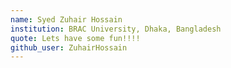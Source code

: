 ```yaml
---
name: Syed Zuhair Hossain
institution: BRAC University, Dhaka, Bangladesh
quote: Lets have some fun!!!!
github_user: ZuhairHossain
---
```

